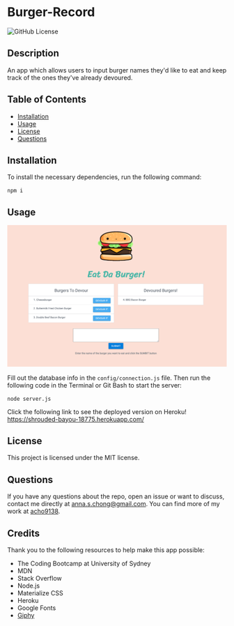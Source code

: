 # Burger-Record

![GitHub License](https://img.shields.io/badge/License-MIT-blue.svg)

## Description

An app which allows users to input burger names they'd like to eat and keep track of the ones they've already devoured.

## Table of Contents

* [Installation](#installation)
* [Usage](#usage)
* [License](#license)
* [Questions](#questions)

## Installation

To install the necessary dependencies, run the following command:

```
npm i
```

## Usage

![image](./public/assets/screenshot.png)

Fill out the database info in the `config/connection.js` file. Then run the following code in the Terminal or Git Bash to start the server:
```
node server.js
```
Click the following link to see the deployed version on Heroku!
https://shrouded-bayou-18775.herokuapp.com/

## License

This project is licensed under the MIT license.

## Questions

If you have any questions about the repo, open an issue or want to discuss, contact me directly at anna.s.chong@gmail.com. You can find more of my work at [acho9138](https://github.com/acho9138/.).

## Credits

Thank you to the following resources to help make this app possible:

- The Coding Bootcamp at University of Sydney
- MDN
- Stack Overflow
- Node.js
- Materialize CSS
- Heroku
- Google Fonts
- [Giphy](https://giphy.com/stickers/fast-food-fastfood-hambrguer-iIwdE2XoD53ihH7LKY)